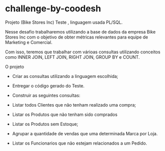 # challenge-by-coodesh
Projeto (Bike Stores Inc) Teste , linguagem usada PL/SQL.

Nesse desafio trabalharemos utilizando a base de dados da empresa Bike Stores Inc com o objetivo de obter métricas relevantes para equipe de Marketing e Comercial.

Com isso, teremos que trabalhar com várioas consultas utilizando conceitos como INNER JOIN, LEFT JOIN, RIGHT JOIN, GROUP BY e COUNT.

O projeto

- Criar as consultas utilizando a linguagem escolhida;
- Entregar o código gerado do Teste.
  
- Construir as seguintes consultas:

- Listar todos Clientes que não tenham realizado uma compra;
- Listar os Produtos que não tenham sido comprados
- Listar os Produtos sem Estoque;
- Agrupar a quantidade de vendas que uma determinada Marca por Loja. 
- Listar os Funcionarios que não estejam relacionados a um Pedido.
